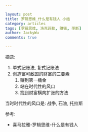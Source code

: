 ```yaml
---

layout: post
title: 罗辑思维_什么是有钱人 小结
category: articles
tags: [罗辑思维, 洛克菲勒, 赚钱, 垄断]
author: JackyWu
comments: true

---
```


摘录:

1. 单式记账法, 复式记账法
1. 创造富可敌国的财富的三要素
    1. 赚到第一桶金
    1. 站在时代性的风口
    1. 找到财富横向扩张的方法

当时时代性的风口是: 战争, 石油, 托拉斯

参考:

- 喜马拉雅-罗辑思维-什么是有钱人

